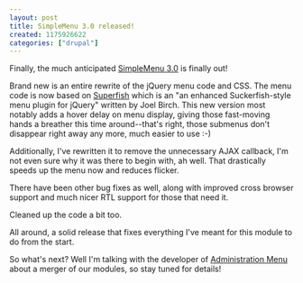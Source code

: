 ```yaml
--- 
layout: post
title: SimpleMenu 3.0 released!
created: 1175926622
categories: ["drupal"]
---
```

Finally, the much anticipated <a href="http://drupal.org/project/simplemenu">SimpleMenu 3.0</a> is finally out!

Brand new is an entire rewrite of the jQuery menu code and CSS. The menu code is now based on <a href="http://users.tpg.com.au/j_birch/plugins/superfish/">Superfish</a> which is an "an enhanced Suckerfish-style menu plugin for jQuery" written by Joel Birch. This new version most notably adds a hover delay on menu display, giving those fast-moving hands a breather this time around--that's right, those submenus don't disappear right away any more, much easier to use :-)

Additionally, I've rewritten it to remove the unnecessary AJAX callback, I'm not even sure why it was there to begin with, ah well. That drastically speeds up the menu now and reduces flicker.

There have been other bug fixes as well, along with improved cross browser support and much nicer RTL support for those that need it.

Cleaned up the code a bit too.

All around, a solid release that fixes everything I've meant for this module to do from the start.

So what's next? Well I'm talking with the developer of <a href="http://drupal.org/project/admin_menu">Administration Menu</a> about a merger of our modules, so stay tuned for details!
